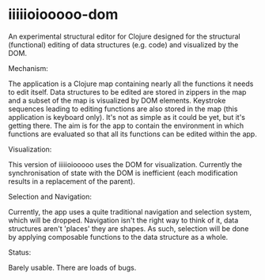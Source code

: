 iiiiioiooooo-dom
================

An experimental structural editor for Clojure designed for the structural (functional) editing of data structures (e.g. code) and visualized by the DOM.

Mechanism:

The application is a Clojure map containing nearly all the functions it needs to edit itself. Data structures to be edited are stored in zippers in the map and a subset of the map is visualized by DOM elements. Keystroke sequences leading to editing functions are also stored in the map (this application is keyboard only). It's not as simple as it could be yet, but it's getting there. The aim is for the app to contain the environment in which functions are evaluated so that all its functions can be edited within the app.

Visualization:

This version of iiiiioiooooo uses the DOM for visualization. Currently the synchronisation of state with the DOM is inefficient (each modification results in a replacement of the parent).

Selection and Navigation:

Currently, the app uses a quite traditional navigation and selection system, which will be dropped. Navigation isn't the right way to think of it, data structures aren't 'places' they are shapes. As such, selection will be done by applying composable functions to the data structure as a whole.

Status:

Barely usable. There are loads of bugs.

